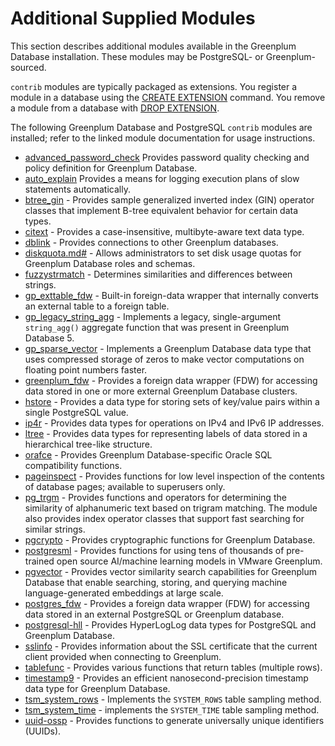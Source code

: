 # Additional Supplied Modules 

This section describes additional modules available in the Greenplum Database installation. These modules may be PostgreSQL- or Greenplum-sourced.

`contrib` modules are typically packaged as extensions. You register a module in a database using the [CREATE EXTENSION](../sql_commands/CREATE_EXTENSION.html) command. You remove a module from a database with [DROP EXTENSION](../sql_commands/DROP_EXTENSION.html).

The following Greenplum Database and PostgreSQL `contrib` modules are installed; refer to the linked module documentation for usage instructions.

-   [advanced\_password\_check](adv_passwd_check.html) Provides password quality checking and policy definition for Greenplum Database.
-   [auto\_explain](auto-explain.html) Provides a means for logging execution plans of slow statements automatically.
-   [btree\_gin](btree_gin.html) - Provides sample generalized inverted index \(GIN\) operator classes that implement B-tree equivalent behavior for certain data types.
-   [citext](citext.html) - Provides a case-insensitive, multibyte-aware text data type.
-   [dblink](dblink.html) - Provides connections to other Greenplum databases.
-   [diskquota.md\#](diskquota.html) - Allows administrators to set disk usage quotas for Greenplum Database roles and schemas.
-   [fuzzystrmatch](fuzzystrmatch.html) - Determines similarities and differences between strings.
-   [gp\_exttable\_fdw](gp_exttable_fdw.html) - Built-in foreign-data wrapper that internally converts an external table to a foreign table.
-   [gp\_legacy\_string\_agg](gp_legacy_string_agg.html) - Implements a legacy, single-argument `string_agg()` aggregate function that was present in Greenplum Database 5.
-   [gp\_sparse\_vector](gp_sparse_vector.html) - Implements a Greenplum Database data type that uses compressed storage of zeros to make vector computations on floating point numbers faster.
-   [greenplum_fdw](greenplum_fdw.html) - Provides a foreign data wrapper (FDW) for accessing data stored in one or more external Greenplum Database clusters.
-   [hstore](hstore.html) - Provides a data type for storing sets of key/value pairs within a single PostgreSQL value.
-   [ip4r](ip4r.html) - Provides data types for operations on IPv4 and IPv6 IP addresses.
-   [ltree](ltree.html) - Provides data types for representing labels of data stored in a hierarchical tree-like structure.
-   [orafce](orafce_ref.html) - Provides Greenplum Database-specific Oracle SQL compatibility functions.
-   [pageinspect](pageinspect.html) - Provides functions for low level inspection of the contents of database pages; available to superusers only.
-   [pg\_trgm](pg_trgm.html) - Provides functions and operators for determining the similarity of alphanumeric text based on trigram matching. The module also provides index operator classes that support fast searching for similar strings.
-   [pgcrypto](pgcrypto.html) - Provides cryptographic functions for Greenplum Database.
-   [postgresml](postgresml.html) - Provides functions for using tens of thousands of pre-trained open source AI/machine learning models in VMware Greenplum.
-   [pgvector](pgvector/pgvector.html) - Provides vector similarity search capabilities for Greenplum Database that enable searching, storing, and querying machine language-generated embeddings at large scale.
-   [postgres\_fdw](postgres_fdw.html) - Provides a foreign data wrapper \(FDW\) for accessing data stored in an external PostgreSQL or Greenplum database.
-   [postgresql-hll](postgresql-hll.html) - Provides HyperLogLog data types for PostgreSQL and Greenplum Database.
-   [sslinfo](sslinfo.html) - Provides information about the SSL certificate that the current client provided when connecting to Greenplum.
-   [tablefunc](tablefunc.html) - Provides various functions that return tables (multiple rows).
-   [timestamp9](timestamp9.html) - Provides an efficient nanosecond-precision timestamp data type for Greenplum Database.
-   [tsm_system_rows](tsm_system_rows.html) - Implements the `SYSTEM_ROWS` table sampling method.
-   [tsm_system_time](tsm_system_time.html) - implements the `SYSTEM_TIME` table sampling method.
-   [uuid-ossp](uuid-ossp.html) - Provides functions to generate universally unique identifiers (UUIDs).

